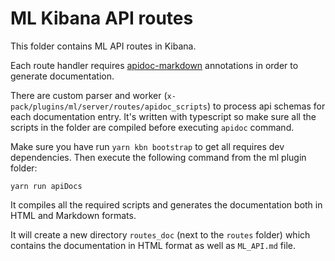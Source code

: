 # ML Kibana API routes

This folder contains ML API routes in Kibana.

Each route handler requires [apidoc-markdown](https://github.com/apidoc/apidoc-markdown) annotations in order
to generate documentation.

There are custom parser and worker (`x-pack/plugins/ml/server/routes/apidoc_scripts`) to process api schemas for each documentation entry. It's written with typescript so make sure all the scripts in the folder are compiled before executing `apidoc` command.

Make sure you have run `yarn kbn bootstrap` to get all requires dev dependencies. Then execute the following command from the ml plugin folder: 
```
yarn run apiDocs
```
It compiles all the required scripts and generates the documentation both in HTML and Markdown formats.


It will create a new directory `routes_doc` (next to the `routes` folder) which contains the documentation in HTML format 
as well as `ML_API.md` file.
